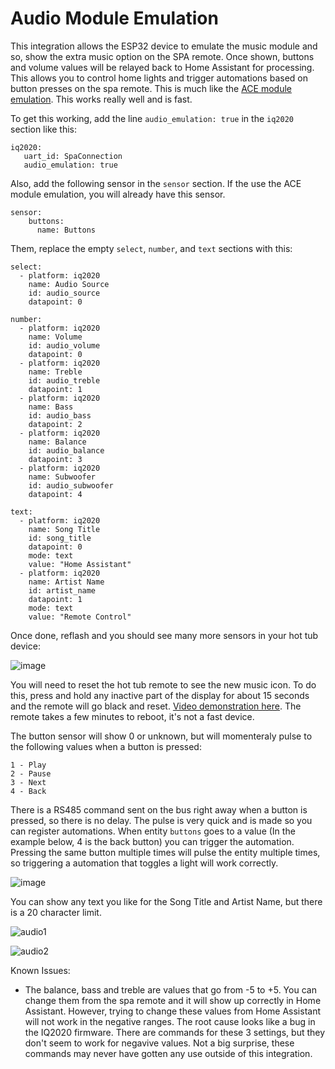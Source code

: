 # Audio Module Emulation

This integration allows the ESP32 device to emulate the music module and so, show the extra music option on the SPA remote. Once shown, buttons and volume values will be relayed back to Home Assistant for processing. This allows you to control home lights and trigger automations based on button presses on the spa remote. This is much like the [ACE module emulation](https://github.com/Ylianst/ESP-IQ2020/blob/main/documentation/ace.md). This works really well and is fast.

To get this working, add the line `audio_emulation: true` in the `iq2020` section like this:

```
iq2020:
   uart_id: SpaConnection
   audio_emulation: true
```

Also, add the following sensor in the `sensor` section. If the use the ACE module emulation, you will already have this sensor.

```
sensor:
    buttons:
      name: Buttons
```

Them, replace the empty `select`, `number`, and `text` sections with this:

```
select:
  - platform: iq2020
    name: Audio Source
    id: audio_source
    datapoint: 0

number:
  - platform: iq2020
    name: Volume
    id: audio_volume
    datapoint: 0
  - platform: iq2020
    name: Treble
    id: audio_treble
    datapoint: 1
  - platform: iq2020
    name: Bass
    id: audio_bass
    datapoint: 2
  - platform: iq2020
    name: Balance
    id: audio_balance
    datapoint: 3
  - platform: iq2020
    name: Subwoofer
    id: audio_subwoofer
    datapoint: 4

text:
  - platform: iq2020
    name: Song Title
    id: song_title
    datapoint: 0
    mode: text
    value: "Home Assistant"
  - platform: iq2020
    name: Artist Name
    id: artist_name
    datapoint: 1
    mode: text
    value: "Remote Control"
```

Once done, reflash and you should see many more sensors in your hot tub device:

![image](https://github.com/Ylianst/ESP-IQ2020/assets/1319013/9ba450ab-4dee-41e3-9b33-7bee60b0c5c4)

You will need to reset the hot tub remote to see the new music icon. To do this, press and hold any inactive part of the display for about 15 seconds and the remote will go black and reset. [Video demonstration here](https://youtu.be/od5SB6RIO1s?si=Db0cwpKzg9-m2b_o&t=14). The remote takes a few minutes to reboot, it's not a fast device.

The button sensor will show 0 or unknown, but will momenteraly pulse to the following values when a button is pressed:

```
1 - Play
2 - Pause
3 - Next
4 - Back
```

There is a RS485 command sent on the bus right away when a button is pressed, so there is no delay. The pulse is very quick and is made so you can register automations. When entity `buttons` goes to a value (In the example below, 4 is the back button) you can trigger the automation. Pressing the same button multiple times will pulse the entity multiple times, so triggering a automation that toggles a light will work correctly.

![image](https://github.com/Ylianst/ESP-IQ2020/assets/1319013/4733fbae-1796-4a15-81e1-31ec6ab28036)

You can show any text you like for the Song Title and Artist Name, but there is a 20 character limit.

![audio1](https://github.com/Ylianst/ESP-IQ2020/assets/1319013/a69a4daf-988e-4551-9632-7e24f7df4380)

![audio2](https://github.com/Ylianst/ESP-IQ2020/assets/1319013/f4381d2f-4501-499c-9310-606992fa220d)

Known Issues:

- The balance, bass and treble are values that go from -5 to +5. You can change them from the spa remote and it will show up correctly in Home Assistant. However, trying to change these values from Home Assistant will not work in the negative ranges. The root cause looks like a bug in the IQ2020 firmware. There are commands for these 3 settings, but they don't seem to work for negavive values. Not a big surprise, these commands may never have gotten any use outside of this integration.

